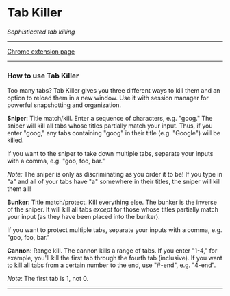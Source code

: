 # Tab Killer

*Sophisticated tab killing*

- - -

[Chrome extension page](https://chrome.google.com/webstore/detail/jjfclhcimohfdhjbcbgjnphiieebicbp?hl=en-US&gl=US)

- - -

### How to use Tab Killer

Too many tabs? Tab Killer gives you three different ways to kill them and an option to reload them in a new window. Use it with session manager for powerful snapshotting and organization. 

**Sniper**: Title match/kill. 
Enter a sequence of characters, e.g. "goog." The sniper will kill all tabs whose titles partially match your input. Thus, if you enter "goog," any tabs containing "goog" in their title (e.g. "Google") will be killed. 

If you want to the sniper to take down multiple tabs, separate your inputs with a comma, e.g. "goo, foo, bar."

*Note:* The sniper is only as discriminating as you order it to be! If you type in "a" and all of your tabs have "a" somewhere in their titles, the sniper will kill them all!

**Bunker**: Title match/protect. Kill everything else. 
The bunker is the inverse of the sniper. It will kill all tabs *except* for those whose titles partially match your input (as they have been placed into the bunker).

If you want to protect multiple tabs, separate your inputs with a comma, e.g. "goo, foo, bar."

**Cannon**: Range kill.
The cannon kills a range of tabs. If you enter "1-4," for example, you'll kill the first tab through the fourth tab (inclusive).
If you want to kill all tabs from a certain number to the end, use "#-end", e.g. "4-end".

*Note*: The first tab is 1, not 0. 

- - -
